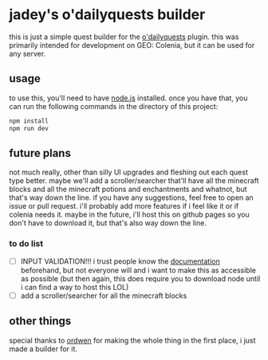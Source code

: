 # jadey's o'dailyquests builder

this is just a simple quest builder for the [o'dailyquests](https://ordwenplugins.gitbook.io/odailyquests/) plugin. this was primarily intended for development on GEO: Colenia, but it can be used for any server.

## usage
to use this, you'll need to have [node.js](https://nodejs.org/en/) installed. once you have that, you can run the following commands in the directory of this project:

```bash
npm install
npm run dev
```

## future plans
not much really, other than silly UI upgrades and fleshing out each quest type better. maybe we'll add a scroller/searcher that'll have all the minecraft blocks and all the minecraft potions and enchantments and whatnot, but that's way down the line. if you have any suggestions, feel free to open an issue or pull request. i'll probably add more features if i feel like it or if colenia needs it. maybe in the future, i'll host this on github pages so you don't have to download it, but that's also way down the line.

### to do list 
- [ ] INPUT VALIDATION!!! i trust people know the [documentation](https://ordwenplugins.gitbook.io/odailyquests/quests/create-a-quest) beforehand, but not everyone will and i want to make this as accessible as possible (but then again, this does require you to download node until i can find a way to host this LOL)
- [ ] add a scroller/searcher for all the minecraft blocks

## other things
special thanks to [ordwen](https://github.com/Ordwen) for making the whole thing in the first place, i just made a builder for it.